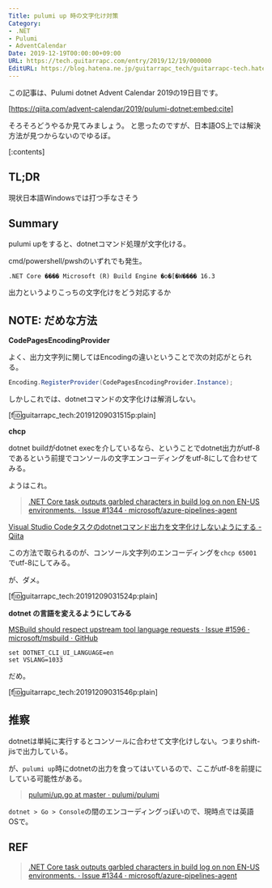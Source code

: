 ```yaml
---
Title: pulumi up 時の文字化け対策
Category:
- .NET
- Pulumi
- AdventCalendar
Date: 2019-12-19T00:00:00+09:00
URL: https://tech.guitarrapc.com/entry/2019/12/19/000000
EditURL: https://blog.hatena.ne.jp/guitarrapc_tech/guitarrapc-tech.hatenablog.com/atom/entry/26006613478874126
---
```


この記事は、Pulumi dotnet Advent Calendar 2019の19日目です。

[https://qiita.com/advent-calendar/2019/pulumi-dotnet:embed:cite]

そろそろどうやるか見てみましょう。
と思ったのですが、日本語OS上では解決方法が見つからないのでゆるぼ。

[:contents]


## TL;DR

現状日本語Windowsでは打つ手なさそう

## Summary

pulumi upをすると、dotnetコマンド処理が文字化ける。

cmd/powershell/pwshのいずれでも発生。

```
.NET Core ���� Microsoft (R) Build Engine �o�[�W���� 16.3
```

出力というよりこっちの文字化けをどう対応するか

## NOTE: だめな方法

**CodePagesEncodingProvider**

よく、出力文字列に関してはEncodingの違いということで次の対応がとられる。

```csharp
Encoding.RegisterProvider(CodePagesEncodingProvider.Instance);
```

しかしこれでは、dotnetコマンドの文字化けは解消しない。

[f:id:guitarrapc_tech:20191209031515p:plain]


**chcp**

dotnet buildがdotnet execを介しているなら、ということでdotnet出力がutf-8であるという前提でコンソールの文字エンコーディングをutf-8にして合わせてみる。

ようはこれ。

> [\.NET Core task outputs garbled characters in build log on non EN\-US environments\. · Issue \#1344 · microsoft/azure\-pipelines\-agent](https://github.com/microsoft/azure-pipelines-agent/issues/1344)

[Visual Studio Codeタスクのdotnetコマンド出力を文字化けしないようにする \- Qiita](https://qiita.com/masaru_b_cl/items/705b75d256b11cb82feb)

この方法で取られるのが、コンソール文字列のエンコーディングを`chcp 65001`でutf-8にしてみる。

が、ダメ。

[f:id:guitarrapc_tech:20191209031524p:plain]

**dotnet の言語を変えるようにしてみる**

[MSBuild should respect upstream tool language requests · Issue \#1596 · microsoft/msbuild · GitHub](https://github.com/microsoft/msbuild/issues/1596#issuecomment-494069394)

```shell
set DOTNET_CLI_UI_LANGUAGE=en
set VSLANG=1033
```

だめ。

[f:id:guitarrapc_tech:20191209031546p:plain]


## 推察

dotnetは単純に実行するとコンソールに合わせて文字化けしない。つまりshift-jisで出力している。

が、`pulumi up`時にdotnetの出力を食ってはいているので、ここがutf-8を前提にしている可能性がある。

> [pulumi/up\.go at master · pulumi/pulumi](https://github.com/pulumi/pulumi/blob/master/cmd/up.go)

`dotnet > Go > Console`の間のエンコーディングっぽいので、現時点では英語OSで。

## REF

> [\.NET Core task outputs garbled characters in build log on non EN\-US environments\. · Issue \#1344 · microsoft/azure\-pipelines\-agent](https://github.com/microsoft/azure-pipelines-agent/issues/1344)
